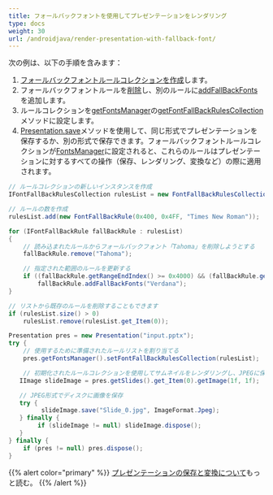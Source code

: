 ```yaml
---
title: フォールバックフォントを使用してプレゼンテーションをレンダリング
type: docs
weight: 30
url: /androidjava/render-presentation-with-fallback-font/
---
```


次の例は、以下の手順を含みます：

1. [フォールバックフォントルールコレクションを作成](/slides/androidjava/create-fallback-fonts-collection/)します。
1. フォールバックフォントルールを[削除](https://reference.aspose.com/slides/androidjava/com.aspose.slides/FontFallBackRule#remove-java.lang.String-)し、別のルールに[addFallBackFonts](https://reference.aspose.com/slides/androidjava/com.aspose.slides/FontFallBackRule#addFallBackFonts-java.lang.String-)を追加します。
1. ルールコレクションを[getFontsManager](https://reference.aspose.com/slides/androidjava/com.aspose.slides/Presentation#getFontsManager--)の[getFontFallBackRulesCollection](https://reference.aspose.com/slides/androidjava/com.aspose.slides/FontsManager#getFontFallBackRulesCollection--)メソッドに設定します。
1. [Presentation.save](https://reference.aspose.com/slides/androidjava/com.aspose.slides/Presentation#save-java.lang.String-int-)メソッドを使用して、同じ形式でプレゼンテーションを保存するか、別の形式で保存できます。フォールバックフォントルールコレクションが[FontsManager](https://reference.aspose.com/slides/androidjava/com.aspose.slides/FontsManager)に設定されると、これらのルールはプレゼンテーションに対するすべての操作（保存、レンダリング、変換など）の際に適用されます。

```java
// ルールコレクションの新しいインスタンスを作成
IFontFallBackRulesCollection rulesList = new FontFallBackRulesCollection();

// ルールの数を作成
rulesList.add(new FontFallBackRule(0x400, 0x4FF, "Times New Roman"));

for (IFontFallBackRule fallBackRule : rulesList)
{
    // 読み込まれたルールからフォールバックフォント「Tahoma」を削除しようとする
    fallBackRule.remove("Tahoma");

    // 指定された範囲のルールを更新する
    if ((fallBackRule.getRangeEndIndex() >= 0x4000) && (fallBackRule.getRangeStartIndex() < 0x5000))
        fallBackRule.addFallBackFonts("Verdana");
}

// リストから既存のルールを削除することもできます
if (rulesList.size() > 0)
    rulesList.remove(rulesList.get_Item(0));

Presentation pres = new Presentation("input.pptx");
try {
    // 使用するために準備されたルールリストを割り当てる
    pres.getFontsManager().setFontFallBackRulesCollection(rulesList);

    // 初期化されたルールコレクションを使用してサムネイルをレンダリングし、JPEGに保存
   IImage slideImage = pres.getSlides().get_Item(0).getImage(1f, 1f);

   // JPEG形式でディスクに画像を保存
   try {
         slideImage.save("Slide_0.jpg", ImageFormat.Jpeg);
   } finally {
        if (slideImage != null) slideImage.dispose();
   }
} finally {
    if (pres != null) pres.dispose();
}
```

{{% alert color="primary" %}} 
[プレゼンテーションの保存と変換について](/slides/androidjava/creating-saving-and-converting-a-presentation/)もっと読む。
{{% /alert %}}